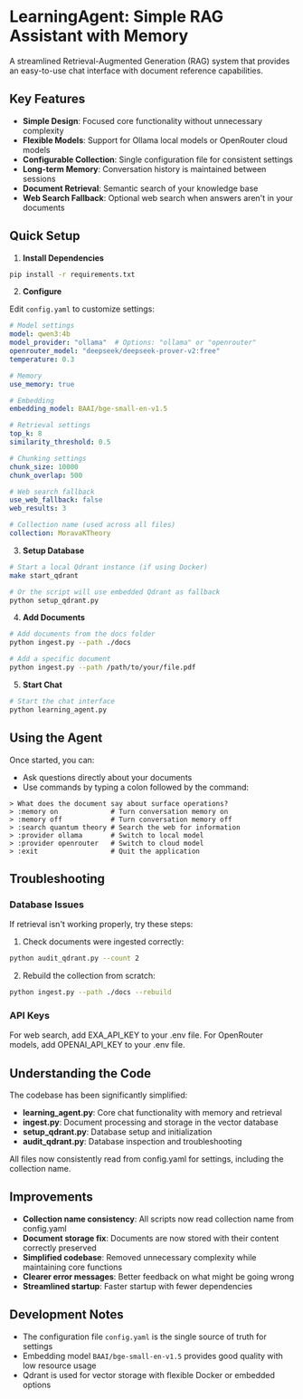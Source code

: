 # LearningAgent: Simple RAG Assistant with Memory

A streamlined Retrieval-Augmented Generation (RAG) system that provides an easy-to-use chat interface with document reference capabilities.

## Key Features

- **Simple Design**: Focused core functionality without unnecessary complexity
- **Flexible Models**: Support for Ollama local models or OpenRouter cloud models
- **Configurable Collection**: Single configuration file for consistent settings
- **Long-term Memory**: Conversation history is maintained between sessions
- **Document Retrieval**: Semantic search of your knowledge base
- **Web Search Fallback**: Optional web search when answers aren't in your documents

## Quick Setup

1. **Install Dependencies**

```bash
pip install -r requirements.txt
```

2. **Configure**

Edit `config.yaml` to customize settings:

```yaml
# Model settings
model: qwen3:4b
model_provider: "ollama"  # Options: "ollama" or "openrouter"
openrouter_model: "deepseek/deepseek-prover-v2:free"
temperature: 0.3

# Memory
use_memory: true

# Embedding
embedding_model: BAAI/bge-small-en-v1.5

# Retrieval settings
top_k: 8
similarity_threshold: 0.5

# Chunking settings
chunk_size: 10000
chunk_overlap: 500

# Web search fallback
use_web_fallback: false
web_results: 3

# Collection name (used across all files)
collection: MoravaKTheory
```

3. **Setup Database**

```bash
# Start a local Qdrant instance (if using Docker)
make start_qdrant

# Or the script will use embedded Qdrant as fallback
python setup_qdrant.py
```

4. **Add Documents**

```bash
# Add documents from the docs folder
python ingest.py --path ./docs

# Add a specific document
python ingest.py --path /path/to/your/file.pdf
```

5. **Start Chat**

```bash
# Start the chat interface
python learning_agent.py
```

## Using the Agent

Once started, you can:

- Ask questions directly about your documents
- Use commands by typing a colon followed by the command:

```
> What does the document say about surface operations?
> :memory on             # Turn conversation memory on
> :memory off            # Turn conversation memory off
> :search quantum theory # Search the web for information
> :provider ollama       # Switch to local model
> :provider openrouter   # Switch to cloud model
> :exit                  # Quit the application
```

## Troubleshooting

### Database Issues

If retrieval isn't working properly, try these steps:

1. Check documents were ingested correctly:
```bash
python audit_qdrant.py --count 2
```

2. Rebuild the collection from scratch:
```bash
python ingest.py --path ./docs --rebuild
```

### API Keys

For web search, add EXA_API_KEY to your .env file.
For OpenRouter models, add OPENAI_API_KEY to your .env file.

## Understanding the Code

The codebase has been significantly simplified:

- **learning_agent.py**: Core chat functionality with memory and retrieval
- **ingest.py**: Document processing and storage in the vector database
- **setup_qdrant.py**: Database setup and initialization
- **audit_qdrant.py**: Database inspection and troubleshooting

All files now consistently read from config.yaml for settings, including the collection name.

## Improvements

- **Collection name consistency**: All scripts now read collection name from config.yaml
- **Document storage fix**: Documents are now stored with their content correctly preserved
- **Simplified codebase**: Removed unnecessary complexity while maintaining core functions
- **Clearer error messages**: Better feedback on what might be going wrong
- **Streamlined startup**: Faster startup with fewer dependencies

## Development Notes

- The configuration file `config.yaml` is the single source of truth for settings
- Embedding model `BAAI/bge-small-en-v1.5` provides good quality with low resource usage
- Qdrant is used for vector storage with flexible Docker or embedded options
